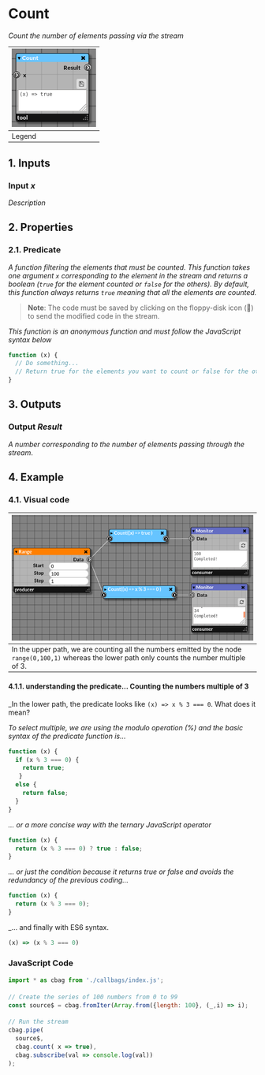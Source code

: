 # Count

_Count the number of elements passing via the stream_

| ![node Count](img/count.png) |
|------------------------|
|Legend|


## 1. Inputs

### Input _x_

_Description_

## 2. Properties

### 2.1. Predicate

_A function filtering the elements that must be counted. This function takes one argument `x` corresponding to the element in the stream and returns a boolean (`true` for the element counted or `false` for the others)._
_By default, this function always returns `true` meaning that all the elements are counted._

> **Note**: The code must be saved by clicking on the floppy-disk icon (💾) to send the modified code in the stream.
 

_This function is an anonymous function and must follow the JavaScript syntax below_

```javascript
function (x) {
  // Do something...
  // Return true for the elements you want to count or false for the others.
}
```

## 3. Outputs

### Output _Result_

_A number corresponding to the number of elements passing through the stream_.

## 4. Example

### 4.1. Visual code

| ![count.png](img/count_example.png) |
|-------------------------------------|
|In the upper path, we are counting all the numbers emitted by the node `range(0,100,1)` whereas the lower path only counts the number multiple of 3.|

#### 4.1.1. understanding the predicate... Counting the numbers multiple of 3

_In the lower path, the predicate looks like `(x) => x % 3 === 0`. What does it mean?

_To select multiple, we are using the modulo operation (%) and the basic syntax of the predicate function is..._

```javascript
function (x) {
  if (x % 3 === 0) {
    return true;
   }
  else {
    return false;
  }
}
```
_... or a more concise way with the ternary JavaScript operator_

```javascript
function (x) {
  return (x % 3 === 0) ? true : false;
}
```
_... or just the condition because it returns true or false and avoids the redundancy of the previous coding..._

```javascript
function (x) {
  return (x % 3 === 0);
}
```

_... and finally with ES6 syntax. 

```javascript
(x) => (x % 3 === 0)
```

### JavaScript Code

```javascript
import * as cbag from './callbags/index.js';

// Create the series of 100 numbers from 0 to 99
const source$ = cbag.fromIter(Array.from({length: 100}, (_,i) => i);

// Run the stream
cbag.pipe(
  source$,
  cbag.count( x => true),
  cbag.subscribe(val => console.log(val))
);
```
